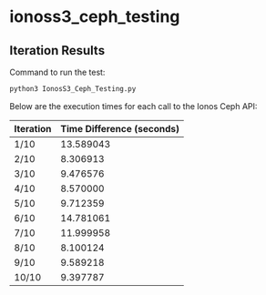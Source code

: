 # ionoss3_ceph_testing

## Iteration Results
Command to run the test: 
```bash
python3 IonosS3_Ceph_Testing.py
```
Below are the execution times for each call to the Ionos Ceph API:

| Iteration | Time Difference (seconds) |
|-----------|---------------------------|
| 1/10      | 13.589043                 |
| 2/10      | 8.306913                  |
| 3/10      | 9.476576                  |
| 4/10      | 8.570000                  |
| 5/10      | 9.712359                  |
| 6/10      | 14.781061                 |
| 7/10      | 11.999958                 |
| 8/10      | 8.100124                  |
| 9/10      | 9.589218                  |
| 10/10     | 9.397787                  |

